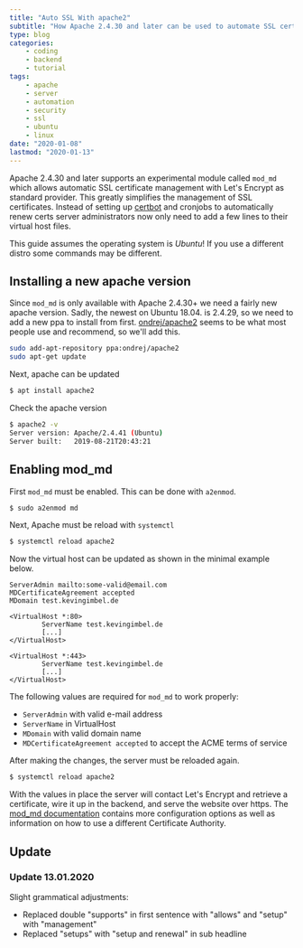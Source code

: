 ```yaml
---
title: "Auto SSL With apache2"
subtitle: "How Apache 2.4.30 and later can be used to automate SSL certificate setup and renewal"
type: blog
categories:
    - coding
    - backend
    - tutorial
tags:
    - apache
    - server
    - automation
    - security
    - ssl
    - ubuntu
    - linux
date: "2020-01-08"
lastmod: "2020-01-13"
---
```


Apache 2.4.30 and later supports an experimental module called `mod_md` which allows automatic SSL certificate management with Let's Encrypt as standard provider. This greatly simplifies the management of SSL certificates. Instead of setting up [certbot](https://certbot.eff.org/) and cronjobs to automatically renew certs server administrators now only need to add a few lines to their virtual host files.

This guide assumes the operating system is *Ubuntu*! If you use a different distro some commands may be different.

## Installing a new apache version

Since `mod_md` is only available with Apache 2.4.30+ we need a fairly new apache version. Sadly, the newest on Ubuntu 18.04. is 2.4.29, so we need to add a new ppa to install from first. [ondrej/apache2](https://launchpad.net/~ondrej/+archive/ubuntu/apache2) seems to be what most people use and recommend, so we'll add this.

```bash
sudo add-apt-repository ppa:ondrej/apache2
sudo apt-get update
```

Next, apache can be updated

```bash
$ apt install apache2
```

Check the apache version

```bash
$ apache2 -v
Server version: Apache/2.4.41 (Ubuntu)
Server built:   2019-08-21T20:43:21
```

## Enabling mod_md

First `mod_md` must be enabled. This can be done with `a2enmod`.

```bash
$ sudo a2enmod md
```
Next, Apache must be reload with `systemctl`

```bash
$ systemctl reload apache2
```

Now the virtual host can be updated as shown in the minimal example below.

```
ServerAdmin mailto:some-valid@email.com
MDCertificateAgreement accepted
MDomain test.kevingimbel.de

<VirtualHost *:80>
        ServerName test.kevingimbel.de
        [...]
</VirtualHost>

<VirtualHost *:443>
        ServerName test.kevingimbel.de
        [...]
</VirtualHost>
```

The following values are required for `mod_md` to work properly:
- `ServerAdmin` with valid e-mail address
- `ServerName` in VirtualHost
- `MDomain` with valid domain name
- `MDCertificateAgreement accepted` to accept the ACME terms of service

After making the changes, the server must be reloaded again.

```bash
$ systemctl reload apache2
```

With the values in place the server will contact Let's Encrypt and retrieve a certificate, wire it up in the backend, and serve the website over https. The [mod_md documentation](https://httpd.apache.org/docs/trunk/mod/mod_md.html "Read the Apache Documentation on mod_md") contains more configuration options as well as information on how to use a different Certificate Authority. 

## Update

### Update 13.01.2020
Slight grammatical adjustments:

- Replaced double "supports" in first sentence with "allows" and "setup" with "management"
- Replaced "setups" with "setup and renewal" in sub headline
